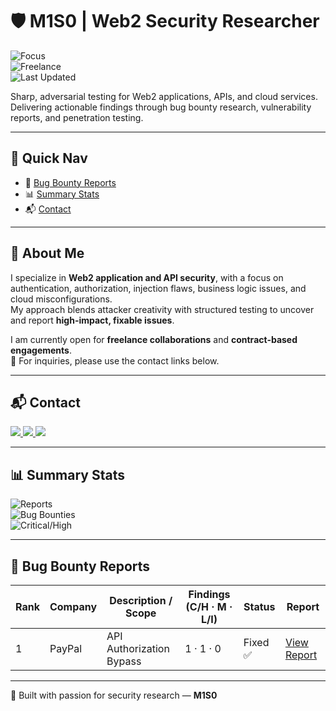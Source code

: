 # 🛡️ M1S0 | Web2 Security Researcher  

![Focus](https://img.shields.io/badge/Focus-Web%20Apps%20%7C%20APIs%20%7C%20Cloud%20Security-0a84ff?style=flat-square)  
![Freelance](https://img.shields.io/badge/Freelance-Open-brightgreen?style=flat-square)  
![Last Updated](https://img.shields.io/badge/Last%20Updated-2025--09--07-blue?style=flat-square)  

Sharp, adversarial testing for Web2 applications, APIs, and cloud services.  
Delivering actionable findings through bug bounty research, vulnerability reports, and penetration testing.  

---

## 📌 Quick Nav
- 📑 [Bug Bounty Reports](#bug-bounty-reports)  
- 📊 [Summary Stats](#summary-stats)  
- 📬 [Contact](#contact)  

---

## 🧠 About Me  

I specialize in **Web2 application and API security**, with a focus on authentication, authorization, injection flaws, business logic issues, and cloud misconfigurations.  
My approach blends attacker creativity with structured testing to uncover and report **high-impact, fixable issues**.  

I am currently open for **freelance collaborations** and **contract-based engagements**.  
📩 For inquiries, please use the contact links below.  

---

## 📬 Contact  

<p>
  <a href="https://x.com/UnknownMnz">
    <img src="https://img.shields.io/badge/Twitter-@M1S0-1DA1F2?style=flat-square&logo=x" />
  </a>
  <a href="https://www.linkedin.com/in/m1s0/">
    <img src="https://img.shields.io/badge/LinkedIn-M1S0-0A66C2?style=flat-square&logo=linkedin&logoColor=white" />
  </a>
  <a href="https://t.me/M1S0">
    <img src="https://img.shields.io/badge/Telegram-M1S0-2CA5E0?style=flat-square&logo=telegram&logoColor=white" />
  </a>
</p>  

---

## 📊 Summary Stats  

![Reports](https://img.shields.io/badge/Reports-10-blue?style=flat-square)  
![Bug Bounties](https://img.shields.io/badge/Bug%20Bounties-7-orange?style=flat-square)  
![Critical/High](https://img.shields.io/badge/Critical%2FHigh-3-red?style=flat-square)  

---

## 📑 Bug Bounty Reports  

| Rank | Company  | Description / Scope        | Findings (C/H · M · L/I) | Status            | Report                                   |
| ---- | -------- | -------------------------- | ------------------------ | ----------------- | ---------------------------------------- |
| 1    | PayPal   | API Authorization Bypass   | 1 · 1 · 0                | Fixed ✅          | [View Report](./reports/paypal.md)       |


---

🔐 Built with passion for security research — **M1S0**
